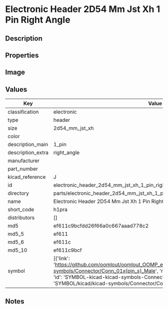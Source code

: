 # Electronic Header 2D54 Mm Jst Xh 1 Pin Right Angle

## Description

## Properties


## Image


## Values

| Key | Value |
| --- | --- |
| classification | electronic |
| type | header |
| size | 2d54_mm_jst_xh |
| color |  |
| description_main | 1_pin |
| description_extra | right_angle |
| manufacturer |  |
| part_number |  |
| kicad_reference | J |
| id | electronic_header_2d54_mm_jst_xh_1_pin_right_angle |
| directory | parts/electronic_header_2d54_mm_jst_xh_1_pin_right_angle |
| name | Electronic Header 2D54 Mm Jst Xh 1 Pin Right Angle |
| short_code | h1pra |
| distributors | [] |
| md5 | ef611c9bcfdd26f66a0c667aaad778c2 |
| md5_5 | ef611 |
| md5_6 | ef611c |
| md5_10 | ef611c9bcf |
| symbol | [{'link': 'https://github.com/oomlout/oomlout_OOMP_eda_V2/tree/main/SYMBOL/kicad/kicad-symbols/Connector/Conn_01x{pin_s}_Male', 'name': 'Connector : Conn_01x01_Male', 'id': 'SYMBOL-kicad-kicad-symbols-Connector-Conn_01x01_Male', 'directory': 'SYMBOL/kicad/kicad-symbols/Connector/Conn_01x01_Male/'}] |

## Notes

